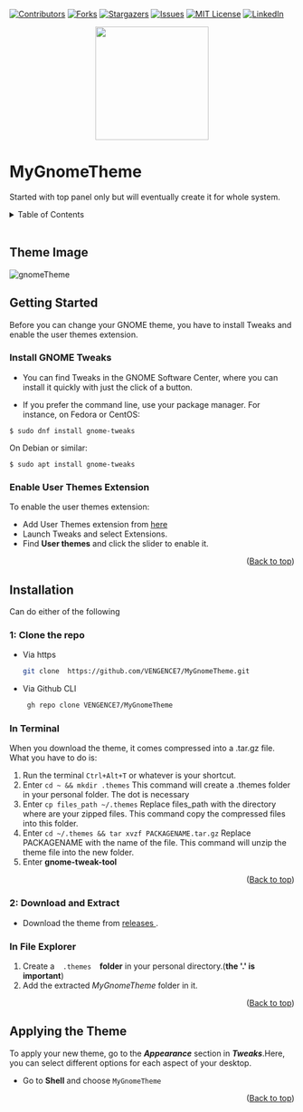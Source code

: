 <div id="top"></div>

<!-- PROJECT SHIELDS -->
<!--
-->

[![Contributors][contributors-shield]][contributors-url]
[![Forks][forks-shield]][forks-url]
[![Stargazers][stars-shield]][stars-url]
[![Issues][issues-shield]][issues-url]
[![MIT License][license-shield]][license-url]
[![LinkedIn][linkedin-shield]][linkedin-url]

<div align=center><img src="https://user-images.githubusercontent.com/86911386/180775272-fbc231f8-5f5d-437a-8ea8-50de7d0841e5.png" height=200 width=200 ></div>


# MyGnomeTheme
Started with top panel only but will eventually create it for whole system.

<!-- TABLE OF CONTENTS -->
<details>
  <summary>Table of Contents</summary>
  <ol>
    <li><a href="#theme-image">Theme Image</a></li>
    <li><a href="#getting-started">Getting Started</a></li>        
        <ul>
            <li><a href="#install-gnome-tweaks">Install GNOME Tweaks</a></li>
            <li><a href="#enable-user-themes-extension">Enable User Themes Extension</a></li>
        </ul>
    <li><a href="#installation">Installation</a></li>
        <ul>
          <li><a href="#1-clone-the-repo">Clone The Repo</a></li>
          <li><a href="#2-download-and-extract">Download & Extract</a></li>
        </ul>
    <li><a href="#applying-the-theme">Applying the Theme</a></li>
  </ol>
</details>

<br/>

<!-- Theme Image -->
## Theme Image

![gnomeTheme](https://user-images.githubusercontent.com/86911386/180756164-776ee38b-3615-44fd-b29e-acd08f529339.png)


<!-- Getting Started -->
 ## Getting Started
 
Before you can change your GNOME theme, you have to install Tweaks and enable the user themes extension.

<!-- Install Gnome Tweaks -->
### Install GNOME Tweaks

+ You can find Tweaks in the GNOME Software Center, where you can install it quickly with just the click of a button.
 
+ If you prefer the command line, use your package manager. For instance, on Fedora or CentOS:

```
$ sudo dnf install gnome-tweaks 
```

On Debian or similar:

```
$ sudo apt install gnome-tweaks
```

<!-- Enable User Themes Extension -->
### Enable User Themes Extension

To enable the user themes extension:
- Add User Themes extension from <a href="https://extensions.gnome.org/extension/19/user-themes/">here</a> 
- Launch Tweaks and select Extensions. 
- Find **User themes** and click the slider to enable it.

<p align="right">(<a href="#top">Back to top</a>)</p>


<!-- Installations -->
## Installation
Can do either of the following


<!-- Clone the Repo -->
### 1: Clone the repo
+ Via https 
   ```sh
   git clone  https://github.com/VENGENCE7/MyGnomeTheme.git
   ```
+ Via Github CLI
   ```sh
    gh repo clone VENGENCE7/MyGnomeTheme
   ```
   
<!-- Via Terminal -->  
 ### In Terminal
When you download the theme, it comes compressed into a .tar.gz file. What you have to do is:

1. Run the terminal `Ctrl+Alt+T` or whatever is your shortcut.
2. Enter `cd ~ && mkdir .themes`
    This command will create a .themes folder in your personal folder. The dot is necessary
3. Enter `cp files_path ~/.themes`
    Replace files_path with the directory where are your zipped files. This command copy the compressed files into this folder.
4. Enter `cd ~/.themes && tar xvzf PACKAGENAME.tar.gz`
    Replace PACKAGENAME with the name of the file. This command will unzip the theme file into the new folder.
5. Enter **gnome-tweak-tool**

 <p align="right">(<a href="#top">Back to top</a>)</p>


<!-- Download and Extract -->
### 2: Download and Extract
 + Download the theme from <a href="https://github.com/VENGENCE7/MyGnomeTheme/releases/tag/MyGnomeTopPanel"> releases </a>.
 
<!-- Via File Explorer -->
### In File Explorer
 1. Create a &ensp; `.themes` &ensp; __folder__ in your personal directory.(**the '.' is important**)
 2. Add the extracted _MyGnomeTheme_ folder in it. 

 <p align="right">(<a href="#top">Back to top</a>)</p>
 
<!-- Apply Theme --> 
## Applying the Theme

To apply your new theme, go to the **_Appearance_** section in **_Tweaks_**.Here, you can select different options for each aspect of your desktop.

+ Go to **Shell** and choose `MyGnomeTheme`

 <p align="right">(<a href="#top">Back to top</a>)</p>
 
 
<!-- MARKDOWN LINKS & IMAGES -->
<!-- https://www.markdownguide.org/basic-syntax/#reference-style-links -->
[contributors-shield]: https://img.shields.io/github/contributors/VENGENCE7/MyGnomeTheme.svg?style=for-the-badge
[contributors-url]: https://github.com/VENGENCE7/MyGnomeTheme/graphs/contributors

[forks-shield]: https://img.shields.io/github/forks/VENGENCE7/MyGnomeTheme.svg?style=for-the-badge
[forks-url]: https://github.com/VENGENCE7/MyGnomeTheme/network/members

[stars-shield]: https://img.shields.io/github/stars/VENGENCE7/MyGnomeTheme.svg?style=for-the-badge
[stars-url]: https://github.com/VENGENCE7/MyGnomeTheme/stargazers

[issues-shield]: https://img.shields.io/github/issues/VENGENCE7/MyGnomeTheme.svg?style=for-the-badge
[issues-url]: https://github.com/VENGENCE7/MyGnomeTheme/issues

[license-shield]: https://img.shields.io/github/license/VENGENCE7/MyGnomeTheme.svg?style=for-the-badge
[license-url]: https://github.com/VENGENCE7/MyGnomeTheme/blob/master/LICENSE.txt


[linkedin-shield]: https://img.shields.io/badge/-LinkedIn-black.svg?style=for-the-badge&logo=linkedin&colorB=555
[linkedin-url]: https://linkedin.com/in/bhavish-anand-2113a6206
